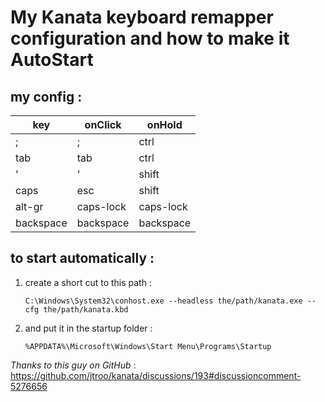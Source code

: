 # My Kanata keyboard remapper configuration and how to make it AutoStart

## my config :
| key | onClick | onHold |
|-----|---------|----------|
|;      |   ;    |  ctrl |
|tab    |  tab   |  ctrl |
| '     |   '    |  shift |
|caps   |   esc  |  shift |
|alt-gr |   caps-lock |  caps-lock |
|backspace |   backspace |  backspace |



## to start automatically :

1. create a short cut to this path :

	```C:\Windows\System32\conhost.exe --headless the/path/kanata.exe --cfg the/path/kanata.kbd```



2. and put it in the startup folder :

	```%APPDATA%\Microsoft\Windows\Start Menu\Programs\Startup```


_Thanks to this guy on GitHub_ :
https://github.com/jtroo/kanata/discussions/193#discussioncomment-5276656